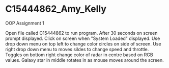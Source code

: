 # C15444862_Amy_Kelly

OOP Assignment 1

Open file called C15444862 to run program.
After 30 seconds on screen prompt displayed.
Click on screen when "System Loaded" displayed.
Use drop down menu on top left to change color circles on side of screen.
Use right drop down menu to moves sildes to change speed and throttle.
Toggles on bottom right change color of radar in centre based on RGB values.
Galaxy star in middle rotates in as mouse moves around the screen.




